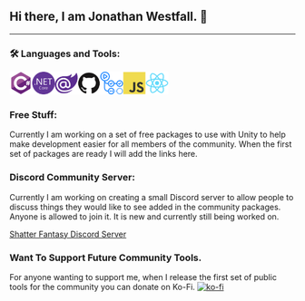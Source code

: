 ## Hi there, I am Jonathan Westfall. 👋
----
### :hammer_and_wrench: Languages and Tools:

<div>
 <img src="https://github.com/devicons/devicon/blob/master/icons/csharp/csharp-original.svg" title="C#" **alt="C#" width="40" height="40" align="left"/>
 <img src="https://github.com/devicons/devicon/blob/master/icons/dotnetcore/dotnetcore-original.svg" title="Dot Net Core" **alt="Dot Net Core" width="40" height="40" align="left"/>
 <img src="https://github.com/devicons/devicon/blob/master/icons/blazor/blazor-original.svg" title="Blazor" **alt="Blazor" width="40" height="40" align="left"/>
</div>
<div>
 <img src="https://github.com/devicons/devicon/blob/master/icons/github/github-original.svg" title="Github" **alt="Github" width="40" height="40" align="left"/>
 <img src="https://github.com/devicons/devicon/blob/master/icons/githubactions/githubactions-original.svg" title="Github Actions" **alt="Github Actions" width="40" height="40" align="left"/>
</div>
<div>
 <img src="https://github.com/devicons/devicon/blob/master/icons/javascript/javascript-original.svg" title="Javascript" **alt="Javascript" width="40" height="40" align="left"/>
 <img src="https://github.com/devicons/devicon/blob/master/icons/react/react-original.svg" title="React" **alt="React" width="40" height="40"/>
</div>

### Free Stuff:

Currently I am working on a set of free packages to use with Unity to help make development easier for all members of the community. When the first set of packages are ready I will add the links here. 


### Discord Community Server:
Currently I am working on creating a small Discord server to allow people to discuss things they would like to see added in the community packages. Anyone is allowed to join it. It is new and currently still being worked on. 

[Shatter Fantasy Discord Server](https://discord.com/invite/Wqv6ErENa4)


### Want To Support Future Community Tools.
For anyone wanting to support me, when I release the first set of public tools for the community you can donate on Ko-Fi.
[![ko-fi](https://ko-fi.com/img/githubbutton_sm.svg)](https://ko-fi.com/I2I4XDBZE)

<!--
**crowhound/crowhound** is a ✨ _special_ ✨ repository because its `README.md` (this file) appears on your GitHub profile.

Here are some ideas to get you started:

- 🔭 I’m currently working on ...
- 🌱 I’m currently learning ...
- 👯 I’m looking to collaborate on ...
- 🤔 I’m looking for help with ...
- 💬 Ask me about ...
- 📫 How to reach me: ...
- 😄 Pronouns: ...
- ⚡ Fun fact: ...
-->
